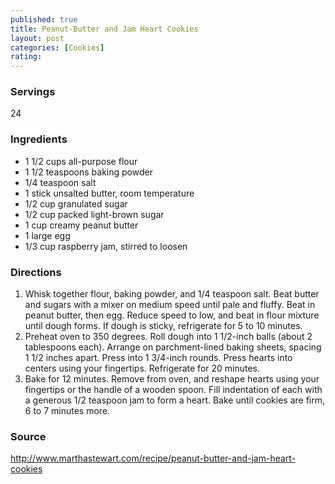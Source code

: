 ```yaml
---
published: true
title: Peanut-Butter and Jam Heart Cookies
layout: post
categories: [Cookies]
rating: 
---
```

### Servings
24

### Ingredients
- 1 1/2 cups all-purpose flour
- 1 1/2 teaspoons baking powder
- 1/4 teaspoon salt
- 1 stick unsalted butter, room temperature
- 1/2 cup granulated sugar
- 1/2 cup packed light-brown sugar
- 1 cup creamy peanut butter
- 1 large egg
- 1/3 cup raspberry jam, stirred to loosen



### Directions
1. Whisk together flour, baking powder, and 1/4 teaspoon salt. Beat butter and sugars with a mixer on medium speed until pale and fluffy. Beat in peanut butter, then egg. Reduce speed to low, and beat in flour mixture until dough forms. If dough is sticky, refrigerate for 5 to 10 minutes.
2. Preheat oven to 350 degrees. Roll dough into 1 1/2-inch balls (about 2 tablespoons each). Arrange on parchment-lined baking sheets, spacing 1 1/2 inches apart. Press into 1 3/4-inch rounds. Press hearts into centers using your fingertips. Refrigerate for 20 minutes.
3. Bake for 12 minutes. Remove from oven, and reshape hearts using your fingertips or the handle of a wooden spoon. Fill indentation of each with a generous 1/2 teaspoon jam to form a heart. Bake until cookies are firm, 6 to 7 minutes more.

### Source
<a href="http://www.marthastewart.com/recipe/peanut-butter-and-jam-heart-cookies" target="new">http://www.marthastewart.com/recipe/peanut-butter-and-jam-heart-cookies</a>

